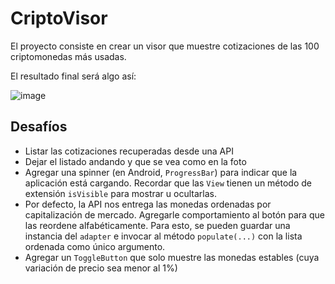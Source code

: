 # CriptoVisor

El proyecto consiste en crear un visor que muestre cotizaciones de las 100 criptomonedas más usadas.

El resultado final será algo así:

![image](https://user-images.githubusercontent.com/1631752/111599437-06eaa680-87af-11eb-820d-d312e2b07103.png)

## Desafíos

- Listar las cotizaciones recuperadas desde una API
- Dejar el listado andando y que se vea como en la foto
- Agregar una spinner (en Android, `ProgressBar`) para indicar que la aplicación está cargando. Recordar que las `View` tienen un método de extensión `isVisible` para mostrar u ocultarlas.
- Por defecto, la API nos entrega las monedas ordenadas por capitalización de mercado. Agregarle comportamiento al botón para que las reordene alfabéticamente. Para esto, se pueden guardar una instancia del `adapter` e invocar al método `populate(...)` con la lista ordenada como único argumento.
- Agregar un `ToggleButton` que solo muestre las monedas estables (cuya variación de precio sea menor al 1%)